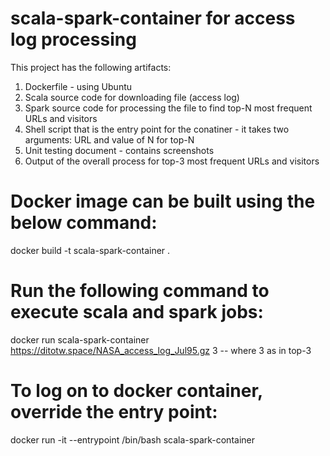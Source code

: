 # scala-spark-container for access log processing
This project has the following artifacts:
1. Dockerfile - using Ubuntu
2. Scala source code for downloading file (access log)
3. Spark source code for processing the file to find top-N most frequent URLs and visitors
4. Shell script that is the entry point for the conatiner - it takes two arguments: URL and value of N for top-N
5. Unit testing document - contains screenshots
6. Output of the overall process for top-3 most frequent URLs and visitors

# Docker image can be built using the below command:
docker build -t scala-spark-container .

# Run the following command to execute scala and spark jobs:
docker run scala-spark-container https://ditotw.space/NASA_access_log_Jul95.gz 3
-- where 3 as in top-3

# To log on to docker container, override the entry point:
docker run -it --entrypoint /bin/bash scala-spark-container
